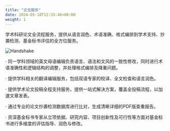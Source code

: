 ```yaml
---
title: "论文服务"
date: 2024-05-18T12:33:46+08:00
weight: 1
---
```


学术科研论文全流程服务，提供从语言润色、术语准确、格式编排到学术支持、抄袭检测、基金标书评估的全方位服务。

![Handshake](/images/illustrations/paper.png)

· 同一学科领域的英文母语编辑负责语言、语法和文风的一致性修改，同时进行术语准确性和逻辑结构的调整，并处理格式编排及降重问题。

· 提供学科相关的翻译编辑服务，包括双语专家的校译、全文检查和语言润色。

· 提供学术论文投稿全程支持服务，提供一站式解决方案，覆盖全投稿流程，以加速文章发表。

· 通过专业的论文抄袭检测数据库进行比对，生成清晰详细的PDF版查重报告。

· 资深基金标书专家从立项依据、研究内容、项目创新性及可行性等方面对基金标书进行多维度的评估指导、润色与修改。

